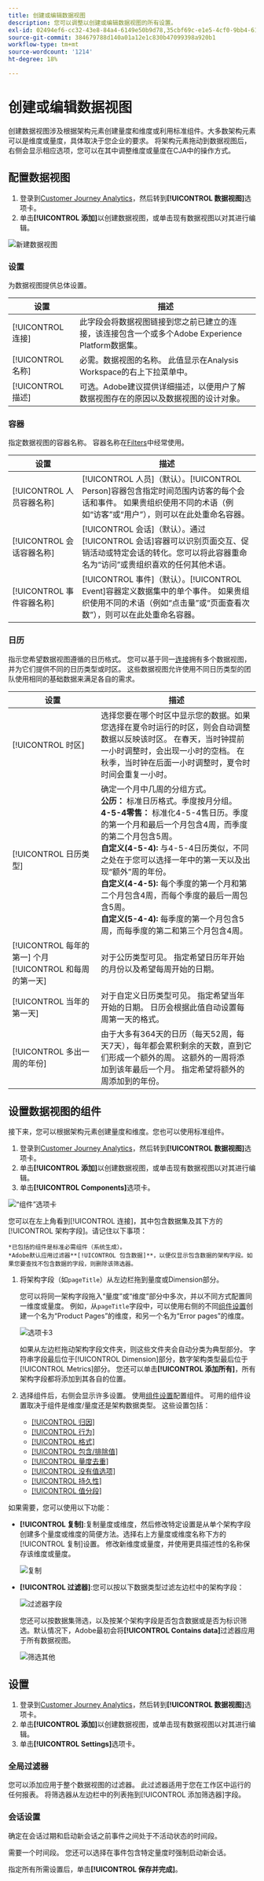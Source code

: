 ```yaml
---
title: 创建或编辑数据视图
description: 您可以调整以创建或编辑数据视图的所有设置。
exl-id: 02494ef6-cc32-43e8-84a4-6149e50b9d78,35cbf69c-e1e5-4cf0-9bb4-6105d3e4c78e
source-git-commit: 384679788d140a01a12e1c830b47099398a920b1
workflow-type: tm+mt
source-wordcount: '1214'
ht-degree: 18%

---
```


# 创建或编辑数据视图

创建数据视图涉及根据架构元素创建量度和维度或利用标准组件。大多数架构元素可以是维度或量度，具体取决于您企业的要求。 将架构元素拖动到数据视图后，右侧会显示相应选项，您可以在其中调整维度或量度在CJA中的操作方式。

## 配置数据视图

1. 登录到[Customer Journey Analytics](https://analytics.adobe.com)，然后转到&#x200B;**[!UICONTROL 数据视图]**&#x200B;选项卡。
2. 单击&#x200B;**[!UICONTROL 添加]**&#x200B;以创建数据视图，或单击现有数据视图以对其进行编辑。

![新建数据视图](assets/new-data-view.png)

### 设置

为数据视图提供总体设置。

| 设置 | 描述 |
| --- | --- |
| [!UICONTROL 连接] | 此字段会将数据视图链接到您之前已建立的连接，该连接包含一个或多个Adobe Experience Platform数据集。 |
| [!UICONTROL 名称] | 必需。数据视图的名称。 此值显示在Analysis Workspace的右上下拉菜单中。 |
| [!UICONTROL 描述] | 可选。Adobe建议提供详细描述，以便用户了解数据视图存在的原因以及数据视图的设计对象。 |

### 容器

指定数据视图的容器名称。 容器名称在[Filters](/help/components/filters/filters-overview.md#Filter-containers)中经常使用。

| 设置 | 描述 |
| --- | --- |
| [!UICONTROL 人员容器名称] | [!UICONTROL 人员]（默认）。[!UICONTROL Person]容器包含指定时间范围内访客的每个会话和事件。 如果贵组织使用不同的术语（例如“访客”或“用户”），则可以在此处重命名容器。 |
| [!UICONTROL 会话容器名称] | [!UICONTROL 会话]（默认）。通过[!UICONTROL 会话]容器可以识别页面交互、促销活动或特定会话的转化。您可以将此容器重命名为“访问”或贵组织喜欢的任何其他术语。 |
| [!UICONTROL 事件容器名称] | [!UICONTROL 事件]（默认）。[!UICONTROL Event]容器定义数据集中的单个事件。 如果贵组织使用不同的术语（例如“点击量”或“页面查看次数”），则可以在此处重命名容器。 |

### 日历

指示您希望数据视图遵循的日历格式。 您可以基于同一[连接](/help/connections/create-connection.md)拥有多个数据视图，并为它们提供不同的日历类型或时区。 这些数据视图允许使用不同日历类型的团队使用相同的基础数据来满足各自的需求。

| 设置 | 描述 |
| --- | --- |
| [!UICONTROL 时区] | 选择您要在哪个时区中显示您的数据。如果您选择在夏令时运行的时区，则会自动调整数据以反映该时区。 在春天，当时钟提前一小时调整时，会出现一小时的空档。 在秋季，当时钟在后面一小时调整时，夏令时时间会重复一小时。 |
| [!UICONTROL 日历类型] | 确定一个月中几周的分组方式。<br>**公历：** 标准日历格式。季度按月分组。<br>**4-5-4零售：** 标准化4-5-4售日历。季度的第一个月和最后一个月包含4周，而季度的第二个月包含5周。<br>**自定义(4-5-4):** 与4-5-4日历类似，不同之处在于您可以选择一年中的第一天以及出现“额外”周的年份。<br>**自定义(4-4-5):** 每个季度的第一个月和第二个月包含4周，而每个季度的最后一周包含5周。<br>**自定义(5-4-4):** 每季度的第一个月包含5周，而每季度的第二和第三个月包含4周。 |
| [!UICONTROL 每年的第一] 个月 [!UICONTROL 和每周的第一天] | 对于公历类型可见。 指定希望日历年开始的月份以及希望每周开始的日期。 |
| [!UICONTROL 当年的第一天] | 对于自定义日历类型可见。 指定希望当年开始的日期。 日历会根据此值自动设置每周第一天的格式。 |
| [!UICONTROL 多出一周的年份] | 由于大多有364天的日历（每天52周，每天7天），每年都会累积剩余的天数，直到它们形成一个额外的周。 这额外的一周将添加到该年最后一个月。 指定希望将额外的周添加到的年份。 |

## 设置数据视图的组件

接下来，您可以根据架构元素创建量度和维度。您也可以使用标准组件。

1. 登录到[Customer Journey Analytics](https://analytics.adobe.com)，然后转到&#x200B;**[!UICONTROL 数据视图]**&#x200B;选项卡。
1. 单击&#x200B;**[!UICONTROL 添加]**&#x200B;以创建数据视图，或单击现有数据视图以对其进行编辑。
1. 单击&#x200B;**[!UICONTROL Components]**&#x200B;选项卡。

![“组件”选项卡](assets/components-tab.png)

您可以在左上角看到[!UICONTROL 连接]，其中包含数据集及其下方的[!UICONTROL 架构字段]。请记住以下事项：

    *已包括的组件是标准必需组件（系统生成）。
    *Adobe默认应用过滤器**[!UICONTROL 包含数据]**，以便仅显示包含数据的架构字段。如果您要查找不包含数据的字段，则删除该筛选器。

1. 将架构字段（如`pageTitle`）从左边栏拖到量度或Dimension部分。

   您可以将同一架构字段拖入“量度”或“维度”部分中多次，并以不同方式配置同一维度或量度。
例如，从`pageTitle`字段中，可以使用右侧的不同[组件设置](component-settings/overview.md)创建一个名为“Product Pages”的维度，和另一个名为“Error pages”的维度。

   ![选项卡3](assets/components-tab-3.png)

   如果从左边栏拖动架构字段文件夹，则这些文件夹会自动分类为典型部分。 字符串字段最后位于[!UICONTROL Dimension]部分，数字架构类型最后位于[!UICONTROL Metrics]部分。 您还可以单击&#x200B;**[!UICONTROL 添加所有]**，所有架构字段都将添加到其各自的位置。

1. 选择组件后，右侧会显示许多设置。 使用[组件设置](component-settings/overview.md)配置组件。 可用的组件设置取决于组件是维度/量度还是架构数据类型。 这些设置包括：

   * [[!UICONTROL 归因]](component-settings/attribution.md)
   * [[!UICONTROL 行为]](component-settings/behavior.md)
   * [[!UICONTROL 格式]](component-settings/format.md)
   * [[!UICONTROL 包含/排除值]](component-settings/include-exclude-values.md)
   * [[!UICONTROL 量度去重]](component-settings/metric-deduplication.md)
   * [[!UICONTROL 没有值选项]](component-settings/no-value-options.md)
   * [[!UICONTROL 持久性]](component-settings/persistence.md)
   * [[!UICONTROL 值分段]](component-settings/value-bucketing.md)

如果需要，您可以使用以下功能：

* **[!UICONTROL 复制]**:复制量度或维度，然后修改特定设置是从单个架构字段创建多个量度或维度的简便方法。选择右上方量度或维度名称下方的[!UICONTROL 复制]设置。 修改新维度或量度，并使用更具描述性的名称保存该维度或量度。

   ![复制](assets/duplicate.png)

* **[!UICONTROL 过滤器]**:您可以按以下数据类型过滤左边栏中的架构字段：

   ![过滤器字段](assets/filter-fields.png)

   您还可以按数据集筛选，以及按某个架构字段是否包含数据或是否为标识筛选。默认情况下，Adobe最初会将&#x200B;**[!UICONTROL Contains data]**&#x200B;过滤器应用于所有数据视图。

   ![筛选其他](assets/filter-other.png)

## 设置

1. 登录到[Customer Journey Analytics](https://analytics.adobe.com)，然后转到&#x200B;**[!UICONTROL 数据视图]**&#x200B;选项卡。
1. 单击&#x200B;**[!UICONTROL 添加]**&#x200B;以创建数据视图，或单击现有数据视图以对其进行编辑。
1. 单击&#x200B;**[!UICONTROL Settings]**&#x200B;选项卡。

### 全局过滤器

您可以添加应用于整个数据视图的过滤器。 此过滤器适用于您在工作区中运行的任何报表。 将筛选器从左边栏中的列表拖到[!UICONTROL 添加筛选器]字段。

### 会话设置

确定在会话过期和启动新会话之前事件之间处于不活动状态的时间段。

需要一个时间段。 您还可以选择在事件包含特定量度时强制启动新会话。

指定所有所需设置后，单击&#x200B;**[!UICONTROL 保存并完成]**。
